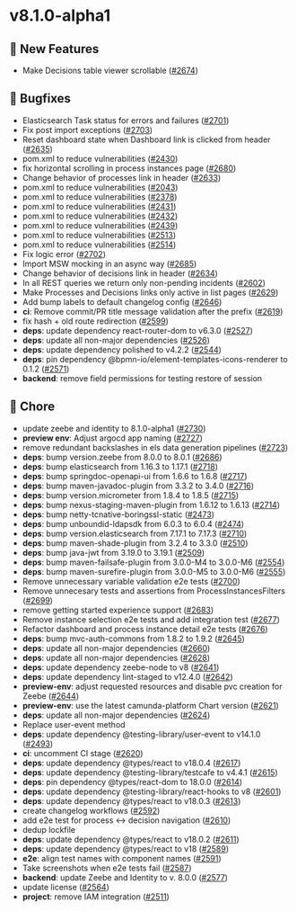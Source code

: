 # v8.1.0-alpha1
## 🚀 New Features
* Make Decisions table viewer scrollable ([#2674](https://github.com/camunda-cloud/operate/issues/2674))

## 💊 Bugfixes
* Elasticsearch Task status for errors and failures ([#2701](https://github.com/camunda-cloud/operate/issues/2701))
* Fix post import exceptions ([#2703](https://github.com/camunda-cloud/operate/issues/2703))
* Reset dashboard state when Dashboard link is clicked from header ([#2635](https://github.com/camunda-cloud/operate/issues/2635))
* pom.xml to reduce vulnerabilities ([#2430](https://github.com/camunda-cloud/operate/issues/2430))
* fix horizontal scrolling in process instances page ([#2680](https://github.com/camunda-cloud/operate/issues/2680))
* Change behavior of processes link in header ([#2633](https://github.com/camunda-cloud/operate/issues/2633))
* pom.xml to reduce vulnerabilities ([#2043](https://github.com/camunda-cloud/operate/issues/2043))
* pom.xml to reduce vulnerabilities ([#2378](https://github.com/camunda-cloud/operate/issues/2378))
* pom.xml to reduce vulnerabilities ([#2431](https://github.com/camunda-cloud/operate/issues/2431))
* pom.xml to reduce vulnerabilities ([#2432](https://github.com/camunda-cloud/operate/issues/2432))
* pom.xml to reduce vulnerabilities ([#2439](https://github.com/camunda-cloud/operate/issues/2439))
* pom.xml to reduce vulnerabilities ([#2513](https://github.com/camunda-cloud/operate/issues/2513))
* pom.xml to reduce vulnerabilities ([#2514](https://github.com/camunda-cloud/operate/issues/2514))
* Fix logic error ([#2702](https://github.com/camunda-cloud/operate/issues/2702))
* Import MSW mocking in an async way ([#2685](https://github.com/camunda-cloud/operate/issues/2685))
* Change behavior of decisions link in header ([#2634](https://github.com/camunda-cloud/operate/issues/2634))
* In all REST queries we return only non-pending incidents ([#2602](https://github.com/camunda-cloud/operate/issues/2602))
* Make Processes and Decisions links only active in list pages ([#2629](https://github.com/camunda-cloud/operate/issues/2629))
* Add bump labels to default changelog config ([#2646](https://github.com/camunda-cloud/operate/issues/2646))
* **ci**: Remove commit/PR title message validation after the prefix ([#2619](https://github.com/camunda-cloud/operate/issues/2619))
* fix hash + old route redirection ([#2599](https://github.com/camunda-cloud/operate/issues/2599))
* **deps**: update dependency react-router-dom to v6.3.0 ([#2527](https://github.com/camunda-cloud/operate/issues/2527))
* **deps**: update all non-major dependencies ([#2526](https://github.com/camunda-cloud/operate/issues/2526))
* **deps**: update dependency polished to v4.2.2 ([#2544](https://github.com/camunda-cloud/operate/issues/2544))
* **deps**: pin dependency @bpmn-io/element-templates-icons-renderer to 0.1.2 ([#2571](https://github.com/camunda-cloud/operate/issues/2571))
* **backend**: remove field permissions for testing restore of session

## 🧹 Chore
* update zeebe and identity to 8.1.0-alpha1 ([#2730](https://github.com/camunda-cloud/operate/issues/2730))
* **preview env**: Adjust argocd app naming ([#2727](https://github.com/camunda-cloud/operate/issues/2727))
* remove redundant backslashes in els data generation pipelines ([#2723](https://github.com/camunda-cloud/operate/issues/2723))
* **deps**: bump version.zeebe from 8.0.0 to 8.0.1 ([#2686](https://github.com/camunda-cloud/operate/issues/2686))
* **deps**: bump elasticsearch from 1.16.3 to 1.17.1 ([#2718](https://github.com/camunda-cloud/operate/issues/2718))
* **deps**: bump springdoc-openapi-ui from 1.6.6 to 1.6.8 ([#2717](https://github.com/camunda-cloud/operate/issues/2717))
* **deps**: bump maven-javadoc-plugin from 3.3.2 to 3.4.0 ([#2716](https://github.com/camunda-cloud/operate/issues/2716))
* **deps**: bump version.micrometer from 1.8.4 to 1.8.5 ([#2715](https://github.com/camunda-cloud/operate/issues/2715))
* **deps**: bump nexus-staging-maven-plugin from 1.6.12 to 1.6.13 ([#2714](https://github.com/camunda-cloud/operate/issues/2714))
* **deps**: bump netty-tcnative-boringssl-static ([#2473](https://github.com/camunda-cloud/operate/issues/2473))
* **deps**: bump unboundid-ldapsdk from 6.0.3 to 6.0.4 ([#2474](https://github.com/camunda-cloud/operate/issues/2474))
* **deps**: bump version.elasticsearch from 7.17.1 to 7.17.3 ([#2710](https://github.com/camunda-cloud/operate/issues/2710))
* **deps**: bump maven-shade-plugin from 3.2.4 to 3.3.0 ([#2510](https://github.com/camunda-cloud/operate/issues/2510))
* **deps**: bump java-jwt from 3.19.0 to 3.19.1 ([#2509](https://github.com/camunda-cloud/operate/issues/2509))
* **deps**: bump maven-failsafe-plugin from 3.0.0-M4 to 3.0.0-M6 ([#2554](https://github.com/camunda-cloud/operate/issues/2554))
* **deps**: bump maven-surefire-plugin from 3.0.0-M5 to 3.0.0-M6 ([#2555](https://github.com/camunda-cloud/operate/issues/2555))
* Remove unnecessary variable validation e2e tests ([#2700](https://github.com/camunda-cloud/operate/issues/2700))
* Remove unnecesary tests and assertions from ProcessInstancesFilters ([#2699](https://github.com/camunda-cloud/operate/issues/2699))
* remove getting started experience support ([#2683](https://github.com/camunda-cloud/operate/issues/2683))
* Remove instance selection e2e tests and add integration test ([#2677](https://github.com/camunda-cloud/operate/issues/2677))
* Refactor dashboard and process instance detail e2e tests ([#2676](https://github.com/camunda-cloud/operate/issues/2676))
* **deps**: bump mvc-auth-commons from 1.8.2 to 1.9.2 ([#2645](https://github.com/camunda-cloud/operate/issues/2645))
* **deps**: update all non-major dependencies ([#2660](https://github.com/camunda-cloud/operate/issues/2660))
* **deps**: update all non-major dependencies ([#2628](https://github.com/camunda-cloud/operate/issues/2628))
* **deps**: update dependency zeebe-node to v8 ([#2641](https://github.com/camunda-cloud/operate/issues/2641))
* **deps**: update dependency lint-staged to v12.4.0 ([#2642](https://github.com/camunda-cloud/operate/issues/2642))
* **preview-env**: adjust requested resources and disable pvc creation for Zeebe ([#2644](https://github.com/camunda-cloud/operate/issues/2644))
* **preview-env**: use the latest camunda-platform Chart version ([#2621](https://github.com/camunda-cloud/operate/issues/2621))
* **deps**: update all non-major dependencies ([#2624](https://github.com/camunda-cloud/operate/issues/2624))
* Replace user-event method
* **deps**: update dependency @testing-library/user-event to v14.1.0 ([#2493](https://github.com/camunda-cloud/operate/issues/2493))
* **ci**: uncomment CI stage ([#2620](https://github.com/camunda-cloud/operate/issues/2620))
* **deps**: update dependency @types/react to v18.0.4 ([#2617](https://github.com/camunda-cloud/operate/issues/2617))
* **deps**: update dependency @testing-library/testcafe to v4.4.1 ([#2615](https://github.com/camunda-cloud/operate/issues/2615))
* **deps**: pin dependency @types/react-dom to 18.0.0 ([#2614](https://github.com/camunda-cloud/operate/issues/2614))
* **deps**: update dependency @testing-library/react-hooks to v8 ([#2601](https://github.com/camunda-cloud/operate/issues/2601))
* **deps**: update dependency @types/react to v18.0.3 ([#2613](https://github.com/camunda-cloud/operate/issues/2613))
* create changelog workflows ([#2592](https://github.com/camunda-cloud/operate/issues/2592))
* add e2e test for process <-> decision navigation ([#2610](https://github.com/camunda-cloud/operate/issues/2610))
* dedup lockfile
* **deps**: update dependency @types/react to v18.0.2 ([#2611](https://github.com/camunda-cloud/operate/issues/2611))
* **deps**: update dependency @types/react to v18 ([#2589](https://github.com/camunda-cloud/operate/issues/2589))
* **e2e**: align test names with component names ([#2591](https://github.com/camunda-cloud/operate/issues/2591))
* Take screenshots when e2e tests fail ([#2587](https://github.com/camunda-cloud/operate/issues/2587))
* **backend**: update Zeebe and Identity to v. 8.0.0 ([#2577](https://github.com/camunda-cloud/operate/issues/2577))
* update license ([#2564](https://github.com/camunda-cloud/operate/issues/2564))
* **project**: remove IAM integration ([#2511](https://github.com/camunda-cloud/operate/issues/2511))

